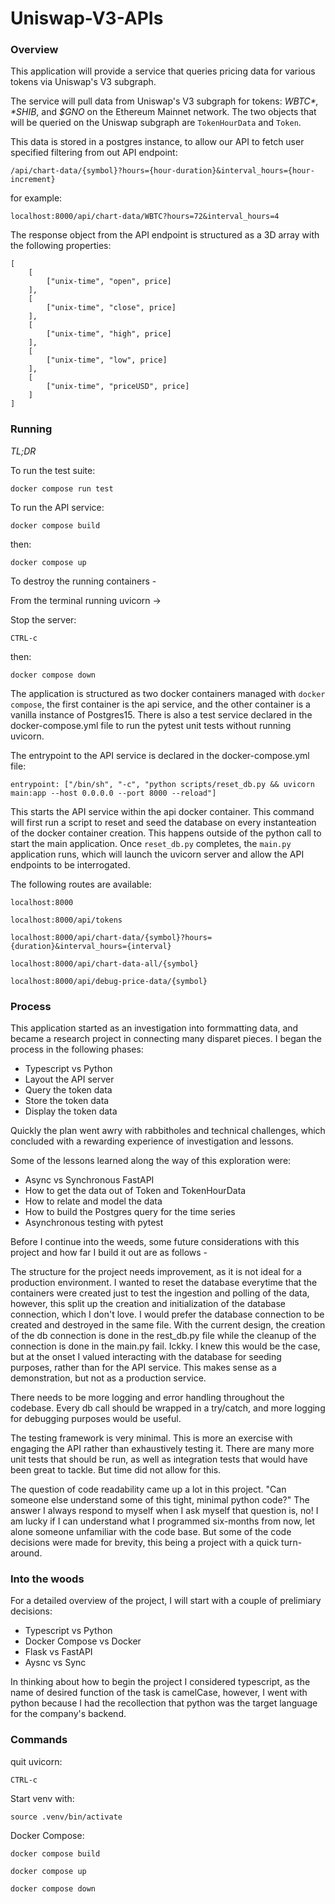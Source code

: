 # Uniswap-V3-APIs

### Overview

This application will provide a service that queries pricing data for various tokens via Uniswap's V3 subgraph.

The service will pull data from Uniswap's V3 subgraph for tokens: *$WBTC*, *$SHIB*, and *$GNO* on the Ethereum Mainnet network. The two objects that will be queried on the Uniswap subgraph are `TokenHourData` and `Token`.

This data is stored in a postgres instance, to allow our API to fetch user specified filtering from out API endpoint: 

`/api/chart-data/{symbol}?hours={hour-duration}&interval_hours={hour-increment}`

for example: 

`localhost:8000/api/chart-data/WBTC?hours=72&interval_hours=4`

The response object from the API endpoint is structured as a 3D array with the following properties:

```
[
    [
        ["unix-time", "open", price]
    ],
    [
        ["unix-time", "close", price]
    ],
    [
        ["unix-time", "high", price]
    ],
    [
        ["unix-time", "low", price]
    ],
    [
        ["unix-time", "priceUSD", price]
    ]
]
```

### Running

*TL;DR*

To run the test suite:

`docker compose run test`

To run the API service:

`docker compose build`

then:

`docker compose up`

To destroy the running containers -

From the terminal running uvicorn ->

Stop the server:

`CTRL-c`

then:

`docker compose down`

The application is structured as two docker containers managed with `docker compose`, the first container is the api service, and the other container is a vanilla instance of Postgres15. There is also a test service declared in the docker-compose.yml file to run the pytest unit tests without running uvicorn.

The entrypoint to the API service is declared in the docker-compose.yml file:

```
entrypoint: ["/bin/sh", "-c", "python scripts/reset_db.py && uvicorn main:app --host 0.0.0.0 --port 8000 --reload"]
```

This starts the API service within the api docker container. This command will first run a script to reset and seed the database on every instanteation of the docker container creation. This happens outside of the python call to start the main application. Once `reset_db.py` completes, the `main.py` application runs, which will launch the uvicorn server and allow the API endpoints to be interrogated.

The following routes are available:

`localhost:8000`

`localhost:8000/api/tokens`

`localhost:8000/api/chart-data/{symbol}?hours={duration}&interval_hours={interval}`

`localhost:8000/api/chart-data-all/{symbol}`

`localhost:8000/api/debug-price-data/{symbol}`


### Process

This application started as an investigation into formmatting data, and became a research project in connecting many disparet pieces. I began the process in the following phases:

* Typescript vs Python
* Layout the API server
* Query the token data
* Store the token data
* Display the token data

Quickly the plan went awry with rabbitholes and technical challenges, which concluded with a rewarding experience of investigation and lessons.

Some of the lessons learned along the way of this exploration were:

* Async vs Synchronous FastAPI
* How to get the data out of Token and TokenHourData
* How to relate and model the data
* How to build the Postgres query for the time series
* Asynchronous testing with pytest

Before I continue into the weeds, some future considerations with this project and how far I build it out are as follows -

The structure for the project needs improvement, as it is not ideal for a production environment. I wanted to reset the database everytime that the containers were created just to test the ingestion and polling of the data, however, this split up the creation and initialization of the database connection, which I don't love. I would prefer the database connection to be created and destroyed in the same file. With the current design, the creation of the db connection is done in the rest_db.py file while the cleanup of the connection is done in the main.py fail. Ickky. I knew this would be the case, but at the onset I valued interacting with the database for seeding purposes, rather than for the API service. This makes sense as a demonstration, but not as a production service.

There needs to be more logging and error handling throughout the codebase. Every db call should be wrapped in a try/catch, and more logging for debugging purposes would be useful.

The testing framework is very minimal. This is more an exercise with engaging the API rather than exhaustively testing it. There are many more unit tests that should be run, as well as integration tests that would have been great to tackle. But time did not allow for this.

The question of code readability came up a lot in this project. "Can someone else understand some of this tight, minimal python code?" The answer I always respond to myself when I ask myself that question is, no! I am lucky if I can understand what I programmed six-months from now, let alone someone unfamiliar with the code base. But some of the code decisions were made for brevity, this being a project with a quick turn-around.

### Into the woods

For a detailed overview of the project, I will start with a couple of prelimiary decisions: 

* Typescript vs Python
* Docker Compose vs Docker
* Flask vs FastAPI
* Aysnc vs Sync

In thinking about how to begin the project I considered typescript, as the name of desired function of the task is camelCase, however, I went with python because I had the recollection that python was the target language for the company's backend. 

### Commands

quit uvicorn:

`CTRL-c`

Start venv with:

`source .venv/bin/activate`

Docker Compose:

`docker compose build`

`docker compose up`

`docker compose down`